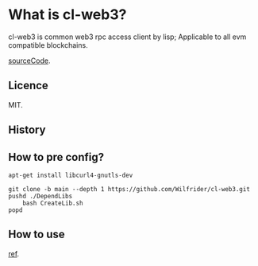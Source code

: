 # What is cl-web3?


cl-web3 is common web3 rpc access client by lisp; Applicable to all evm compatible blockchains.

[sourceCode](https://github.com/Wilfrider/cl-web3.git).

## Licence

MIT.

## History


## How to pre config?

    apt-get install libcurl4-gnutls-dev

    git clone -b main --depth 1 https://github.com/Wilfrider/cl-web3.git
    pushd ./DependLibs
        bash CreateLib.sh
    popd

## How to use
[ref](https://github.com/Wilfrider/cl-web3/example/web3Example.lisp).
